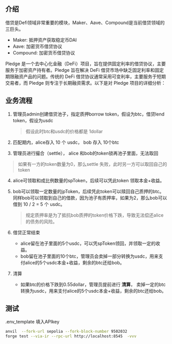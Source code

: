 ## 介绍

借贷是Defi领域非常重要的模块，Maker、Aave、Compound是当前借贷领域的三巨头。

* Maker: 抵押资产获取稳定币DAI 
* Aave: 加密货币借贷协议
* Compound: 加密货币借贷协议

Pledge 是一个去中心化金融（DeFi）项目，旨在提供固定利率的借贷协议，主要服务于加密资产持有者。Pledge 旨在解决 DeFi 借贷市场中缺乏固定利率和固定期限融资产品的问题。传统的 DeFi 借贷协议通常采用可变利率，主要服务于短期交易者，而 Pledge 则专注于长期融资需求。以下是对 Pledge 项目的详细分析：

## 业务流程

1. 管理员admin创建借贷池子，指定质押borrow token，假设为btc，借贷lend token，假设为usdc

   > 假设此时btc和usdc的价格都是 1dollar

2. 匹配期内，alice存入 10 个 usdc， bob 存入 10个btc

3. 管理员进行撮合（settle）， alice 和bob的token锁再池子里面，无法取回

> 如果有一方的token数量为0，那么settle 失败，此时另一方可以取回自己的token

4. alice可领取和成比例数量的spToken，后续可以凭此token 领取本金+收益。

5. bob可以领取一定数量的jpToken，后续凭此token可以赎回自己质押的btc。同样bob可以领取到自己的借款，因为池子有质押率，如果为2，那么bob可以借到 10 / 2 = 5 个 usdc。

   > 规定质押率是为了抵抗bob质押的token价格下跌，导致无法偿还alice的债务的风险。

6. 借贷正常结束
   * alice留在池子里面的5个usdc，可以凭spToken领回，并领取一定的收益。
   * bob留在池子里面的10个btc，管理员会卖掉一部分转换为usdc，用来支付alice的5个usdc本金+收益，剩余的btc还给bob。
8. 清算
   * 如果btc的价格下跌到0.55dollar，管理员提前进行 **清算**， 卖掉一定的btc转换为usdc，用来支付alice的5个usdc本金+收益，剩余的btc还给bob。

## 测试
 .env_template 填入APIkey
 ```bash
 anvil  --fork-url sepolia --fork-block-number 9502032
 forge test --via-ir --rpc-url http://localhost:8545  -vvv
 ```

